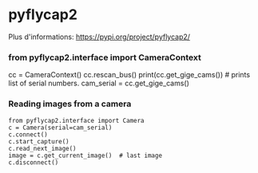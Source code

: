 # pyflycap2

Plus d'informations: https://pypi.org/project/pyflycap2/


### from pyflycap2.interface import CameraContext
cc = CameraContext()
cc.rescan_bus()
print(cc.get_gige_cams())  # prints list of serial numbers.
cam_serial = cc.get_gige_cams()


### Reading images from a camera
```
from pyflycap2.interface import Camera
c = Camera(serial=cam_serial)
c.connect()
c.start_capture()
c.read_next_image()
image = c.get_current_image()  # last image
c.disconnect()
```
